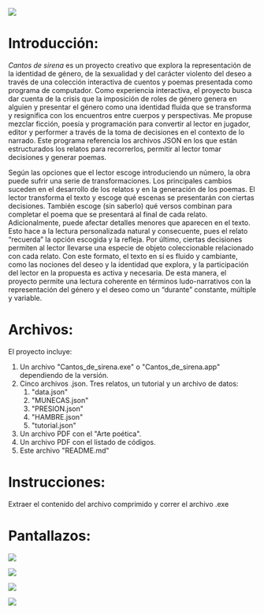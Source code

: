 
![](https://i.imgur.com/bsxgluh.jpeg)
# Introducción:

*Cantos de sirena* es un proyecto creativo que explora la representación de la identidad de género, de la sexualidad y del carácter violento del deseo a través de una colección interactiva de cuentos y poemas presentada como programa de computador. Como experiencia interactiva, el proyecto busca dar cuenta de la crisis que la imposición de roles de género genera en alguien y presentar el género como una identidad fluida que se transforma y resignifica con los encuentros entre cuerpos y perspectivas. Me propuse mezclar ficción, poesía y programación para convertir al lector en jugador, editor y performer a través de la toma de decisiones en el contexto de lo narrado. Este programa referencia los archivos JSON en los que están estructurados los relatos para recorrerlos, permitir al lector tomar decisiones y generar poemas.

Según las opciones que el lector escoge introduciendo un número, la obra puede sufrir una serie de transformaciones. Los principales cambios suceden en el desarrollo de los relatos y en la generación de los poemas. El lector transforma el texto y escoge qué escenas se presentarán con ciertas decisiones. También escoge (sin saberlo) qué versos combinan para completar el poema que se presentará al final de cada relato. Adicionalmente, puede afectar detalles menores que aparecen en el texto. Esto hace a la lectura personalizada natural y consecuente, pues el relato “recuerda” la opción escogida y la refleja. Por último, ciertas decisiones permiten al lector llevarse una especie de objeto coleccionable relacionado con cada relato. Con este formato, el texto en sí es fluido y cambiante, como las nociones del deseo y la identidad que explora, y la participación del lector en la propuesta es activa y necesaria. De esta manera, el proyecto permite una lectura coherente en términos ludo-narrativos con la representación del género y el deseo como un “durante” constante, múltiple y variable.

# Archivos:
El proyecto incluye:
1.  Un archivo "Cantos\_de\_sirena.exe" o "Cantos\_de\_sirena.app" dependiendo de la versión.
2.  Cinco archivos .json. Tres relatos, un tutorial y un archivo de datos:
    1.  "data.json"
    2.  "MUNECAS.json"
    3.  "PRESION.json"
    4.  "HAMBRE.json"
    5.  "tutorial.json"
3.  Un archivo PDF con el "Arte poética".
4.  Un archivo PDF con el listado de códigos.
5.  Este archivo "README.md"


# Instrucciones:
Extraer el contenido del archivo comprimido y correr el archivo .exe


# Pantallazos:
![](https://i.imgur.com/z4D2LzY.jpg)

![](https://i.imgur.com/3GheVR9.jpg)

![](https://i.imgur.com/CuzKlEb.jpg)

![](https://i.imgur.com/sk0pkI5.jpg)
